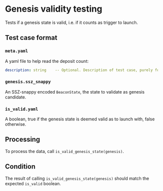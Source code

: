 # Genesis validity testing

Tests if a genesis state is valid, i.e. if it counts as trigger to launch.

## Test case format

### `meta.yaml`

A yaml file to help read the deposit count:

```yaml
description: string    -- Optional. Description of test case, purely for debugging purposes.
```

### `genesis.ssz_snappy`

An SSZ-snappy encoded `BeaconState`, the state to validate as genesis candidate.

### `is_valid.yaml`

A boolean, true if the genesis state is deemed valid as to launch with, false otherwise.

## Processing

To process the data, call `is_valid_genesis_state(genesis)`.

## Condition

The result of calling `is_valid_genesis_state(genesis)` should match the expected `is_valid` boolean.
